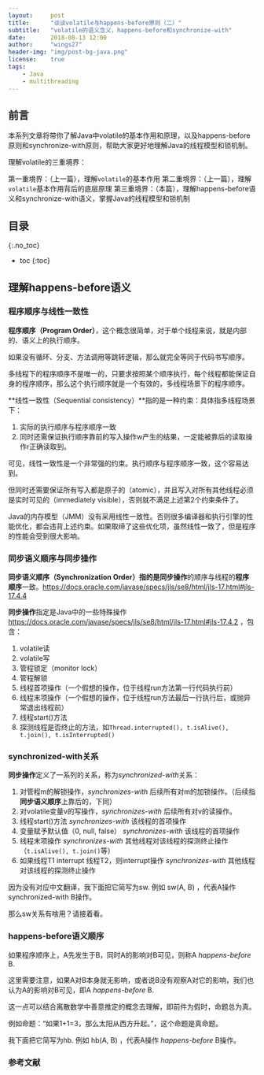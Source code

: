 ```yaml
---
layout:     post
title:      "谈谈volatile与happens-before原则（二）"
subtitle:   "volatile的语义含义，happens-before和synchronize-with"
date:		2018-08-13 12:00
author:     "wings27"
header-img: "img/post-bg-java.png"
license:    true
tags:
    - Java
    - multithreading
---
```



## 前言

本系列文章将带你了解Java中volatile的基本作用和原理，以及happens-before原则和synchronize-with原则，帮助大家更好地理解Java的线程模型和锁机制。

理解volatile的三重境界：

第一重境界：（上一篇），理解`volatile`的基本作用
第二重境界：（上一篇），理解`volatile`基本作用背后的底层原理
第三重境界：（本篇），理解happens-before语义和synchronize-with语义，掌握Java的线程模型和锁机制


## 目录
{:.no_toc}

- toc
{:toc}


## 理解happens-before语义

### 程序顺序与线性一致性

**程序顺序（Program Order）**，这个概念很简单，对于单个线程来说，就是内部的、语义上的执行顺序。

如果没有循环、分支、方法调用等跳转逻辑，那么就完全等同于代码书写顺序。

多线程下的程序顺序不是唯一的，只要求按照某个顺序执行，每个线程都能保证自身的程序顺序，那么这个执行顺序就是一个有效的，多线程场景下的程序顺序。

**线性一致性（Sequential consistency）**指的是一种约束：具体指多线程场景下：

1. 实际的执行顺序与程序顺序一致
2. 同时还需保证执行顺序靠前的写入操作w产生的结果，一定能被靠后的读取操作r正确读取到。

可见，线性一致性是一个非常强的约束。执行顺序与程序顺序一致，这个容易达到。

但同时还需要保证所有写入都是原子的（atomic），并且写入对所有其他线程必须是实时可见的（immediately visible），否则就不满足上述第2个约束条件了。

Java的内存模型（JMM）没有采用线性一致性。否则很多编译器和执行引擎的性能优化，都会违背上述约束。如果取缔了这些优化项，虽然线性一致了，但是程序的性能会受到很大影响。


### 同步语义顺序与同步操作

**同步语义顺序（Synchronization Order）**指的是**同步操作**的顺序与线程的**程序顺序**一致。https://docs.oracle.com/javase/specs/jls/se8/html/jls-17.html#jls-17.4.4

**同步操作**指定是Java中的一些特殊操作 https://docs.oracle.com/javase/specs/jls/se8/html/jls-17.html#jls-17.4.2 ，包含：

1. volatile读
2. volatile写
3. 管程锁定（monitor lock）
4. 管程解锁
5. 线程首项操作（一个假想的操作，位于线程run方法第一行代码执行前）
6. 线程末项操作（一个假想的操作，位于线程run方法最后一行执行后，或抛异常退出线程前）
7. 线程start()方法
8. 探测线程是否终止的方法，如`Thread.interrupted(), t.isAlive(), t.join(), t.isInterrupted()`

### synchronized-with关系

**同步操作**定义了一系列的关系，称为*synchronized-with*关系：

1. 对管程m的解锁操作，*synchronizes-with* 后续所有对m的加锁操作。（后续指**同步语义顺序**上靠后的，下同）
2. 对volatile变量v的写操作，*synchronizes-with* 后续所有对v的读操作。
3. 线程start()方法 *synchronizes-with* 该线程的首项操作
4. 变量赋予默认值（0, null, false） *synchronizes-with* 该线程的首项操作
5. 线程末项操作 *synchronizes-with* 其他线程对该线程的探测终止操作（`t.isAlive(), t.join()`等）
6. 如果线程T1 interrupt 线程T2，则interrupt操作 *synchronizes-with* 其他线程对该线程的探测终止操作

因为没有对应中文翻译，我下面把它简写为sw. 例如 sw(A, B) ，代表A操作 synchronized-with B操作。

那么sw关系有啥用？请接着看。


### happens-before语义顺序

如果程序顺序上，A先发生于B，同时A的影响对B可见，则称A *happens-before* B.

这里需要注意，如果A对B本身就无影响，或者说B没有观察A对它的影响，我们也认为A的影响对B可见，即A *happens-before* B.

这一点可以结合离散数学中善意推定的概念去理解，即前件为假时，命题总为真。

例如命题：“如果1+1=3，那么太阳从西方升起。”，这个命题是真命题。



我下面把它简写为hb. 例如 hb(A, B) ，代表A操作 *happens-before* B操作。







### 参考文献

